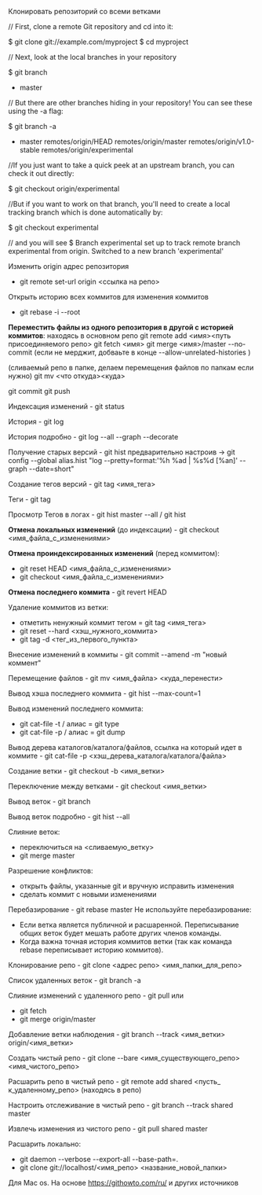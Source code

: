 Клонировать репозиторий со всеми ветками

// First, clone a remote Git repository and cd into it:

$ git clone git://example.com/myproject
$ cd myproject

// Next, look at the local branches in your repository

$ git branch
* master

// But there are other branches hiding in your repository! You can see these using the -a flag:

$ git branch -a

* master
  remotes/origin/HEAD
  remotes/origin/master
  remotes/origin/v1.0-stable
  remotes/origin/experimental

//If you just want to take a quick peek at an upstream branch, you can check it out directly:

$ git checkout origin/experimental

//But if you want to work on that branch, you'll need to create a local tracking branch which is done automatically by:

$ git checkout experimental

// and you will see
$ Branch experimental set up to track remote branch experimental from origin.
Switched to a new branch 'experimental'


Изменить origin адрес репозитория 
- git remote set-url origin <ссылка на репо>

Открыть историю всех коммитов для изменения коммитов 
- git rebase -i --root

**Переместить файлы из одного репозитория в другой с историей коммитов**:
находясь в основном репо
git remote add <имя><путь присоединяемого репо>
git fetch <имя>
git merge <имя>/master --no-commit
(если не мерджит, добваьте в конце --allow-unrelated-histories )

(сливаемый репо в папке, делаем перемещения файлов по папкам если нужно)
git mv <что откуда><куда>

git commit
git push

Индексация изменений - git status

История - git log

История подробно - git log --all --graph --decorate

Получение старых версий - git hist 
предварительно настроив -> git config --global alias.hist "log --pretty=format:'%h %ad | %s%d [%an]' --graph --date=short"

Создание тегов версий - git tag <имя_тега>

Теги - git tag

Просмотр Тегов в логах - git hist master --all / git hist

**Отмена локальных изменений** (до индексации) - git checkout <имя_файла_с_изменениями>

**Отмена проиндексированных изменений** (перед коммитом):
  - git reset HEAD <имя_файла_с_изменениями>
  - git checkout <имя_файла_с_изменениями>

**Отмена последнего коммита** - git revert HEAD

Удаление коммитов из ветки:
  - отметить ненужный коммит тегом = git tag <имя_тега>
  - git reset --hard <хэш_нужного_коммита>
  - git tag -d <тег_из_первого_пункта>

Внесение изменений в коммиты - git commit --amend -m "новый коммент"

Перемещение файлов - git mv <имя_файла> <куда_перенести>

Вывод хэша последнего коммита - git hist --max-count=1

Вывод изменений последнего коммита:
  - git cat-file -t <hash> / алиас = git type 
  - git cat-file -p <hash> / алиас = git dump
  
Вывод дерева каталогов/каталога/файлов, ссылка на который идет в коммите - git cat-file -p <хэш_дерева_каталога/каталога/файла>
 
Создание ветки - git checkout -b <имя_ветки>
 
Переключение между ветками - git checkout <имя_ветки>

Вывод веток - git branch

Вывод веток подробно - git hist --all

Слияние веток:
  - переключиться на <сливаемую_ветку>
  - git merge master
  
Разрешение конфликтов:
 - открыть файлы, указанные git и вручную исправить изменения
 - сделать коммит с новыми изменениями
 
Перебазирование - git rebase master 
Не используйте перебазирование:
 - Если ветка является публичной и расшаренной. Переписывание общих веток будет мешать работе других членов команды.
 - Когда важна точная история коммитов ветки (так как команда rebase переписывает историю коммитов).
 
Клонирование репо - git clone <адрес репо> <имя_папки_для_репо>

Список удаленных веток - git branch -a

Слияние изменений с удаленного репо - git pull 
или
 - git fetch
 - git merge origin/master
 
Добавление ветки наблюдения - git branch --track <имя_ветки> origin/<имя_ветки>

Создать чистый репо - git clone --bare <имя_существующего_репо> <имя_чистого_репо>

Расшарить репо в чистый репо - git remote add shared <пусть_ к_удаленному_репо> (находясь в репо)
 
Настроить отслеживание в чистый репо - git branch --track shared master

Извлечь изменения из чистого репо - git pull shared master

Расшарить локально:
 - git daemon --verbose --export-all --base-path=.
 - git clone git://localhost/<имя_репо> <название_новой_папки>
 
 Для Mac os.
На основе https://githowto.com/ru/ и других источников
